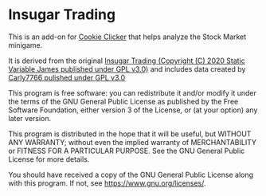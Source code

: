 Insugar Trading
===============

This is an add-on for [Cookie Clicker](https://orteil.dashnet.org/cookieclicker/)
that helps analyze the Stock Market minigame.

It is derived from the original [Insugar Trading (Copyright (C) 2020 Static Variable James published under GPL v3.0)](https://github.com/staticvariablejames/InsugarTrading)
and includes data created by [Carly7766 pulished under GPL v3.0](https://github.com/Carly7766/InsugarTrading)

This program is free software: you can redistribute it and/or modify
it under the terms of the GNU General Public License as published by
the Free Software Foundation, either version 3 of the License, or
(at your option) any later version.

This program is distributed in the hope that it will be useful,
but WITHOUT ANY WARRANTY; without even the implied warranty of
MERCHANTABILITY or FITNESS FOR A PARTICULAR PURPOSE. See the
GNU General Public License for more details.

You should have received a copy of the GNU General Public License
along with this program. If not, see <https://www.gnu.org/licenses/>.
